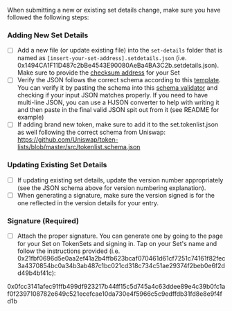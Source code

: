When submitting a new or existing set details change, make sure you have followed the following steps:

### Adding New Set Details
- [ ]  Add a new file (or update existing file) into the `set-details` folder that is named as `[insert-your-set-address].setdetails.json` (i.e. 0x1494CA1F11D487c2bBe4543E90080AeBa4BA3C2b.setdetails.json). Make sure to provide the [checksum address](https://ethsum.netlify.app/) for your Set
- [ ] Verify the JSON follows the correct schema according to this [template](https://github.com/SetProtocol/uniswap-tokenlist/blob/main/set-details.schema.json). You can verify it by pasting the schema into this [schema validator](https://www.jsonschemavalidator.net) and checking if your input JSON matches properly. If you need to have multi-line JSON, you can use a HJSON converter to help with writing it and then paste in the final valid JSON spit out from it (see README for example)
- [ ] If adding brand new token, make sure to add it to the set.tokenlist.json as well following the correct schema from Uniswap: https://github.com/Uniswap/token-lists/blob/master/src/tokenlist.schema.json

### Updating Existing Set Details
- [ ] If updating existing set details, update the version number appropriately (see the JSON schema above for version numbering explanation).
- [ ] When generating a signature, make sure the version signed is for the one reflected in the version details for your entry.

### Signature (Required)

- [ ] Attach the proper signature. You can generate one by going to the page for your Set on TokenSets and signing in. Tap on your Set's name and follow the instructions provided (i.e. 0x21fbf0696d5e0aa2ef41a2b4ffb623bcaf070461d61cf7251c74161f82fec3a4370854bc0a34b3ab487c1bc021cd318c734c51ae29374f2beb0e6f2dd49b4bf41c):

0x0fcc3141afec91ffb499df923217b44ff15c5d745a4c63ddee89e4c39b0fc1af0f2397108782e649c521ecefcae10da730e4f5966c5c9edffdb31fd8e8e9f4fd1b
